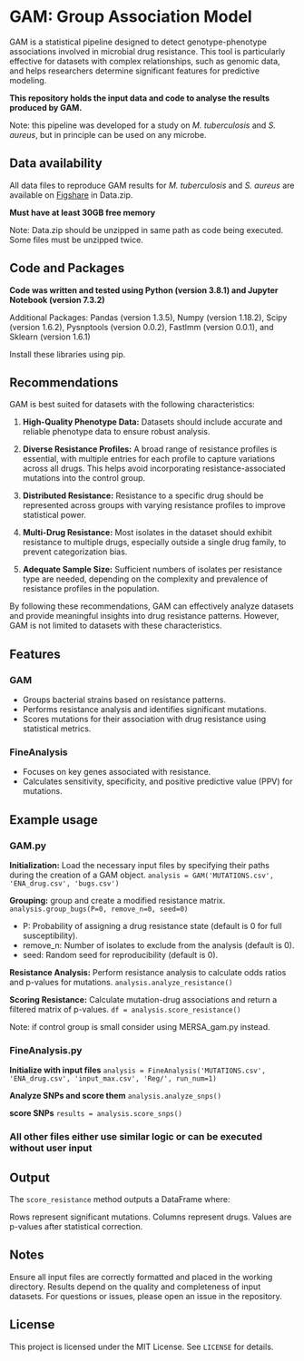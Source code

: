 # GAM: Group Association Model

GAM is a statistical pipeline designed to detect genotype-phenotype associations involved in microbial drug resistance. This tool is particularly effective for datasets with complex relationships, such as genomic data, and helps researchers determine significant features for predictive modeling.

**This repository holds the input data and code to analyse the results produced by GAM.**

Note: this pipeline was developed for a study on  *M. tuberculosis*  and  *S. aureus*, but in principle can be used on any microbe. 


## Data availability 

All data files to reproduce GAM results for *M. tuberculosis*  and  *S. aureus* are available on [Figshare](https://figshare.com/s/095554a3150519e0aa1d) in Data.zip. 

**Must have at least 30GB free memory**

Note: Data.zip should be unzipped in same path as code being executed. Some files must be unzipped twice. 
  

## Code and Packages 

**Code was written and tested using Python (version 3.8.1) and Jupyter Notebook (version 7.3.2)**

Additional Packages: 
Pandas (version 1.3.5),
Numpy (version 1.18.2),
Scipy (version 1.6.2),
Pysnptools (version 0.0.2),
Fastlmm (version 0.0.1), and 
Sklearn (version 1.6.1)
  
Install these libraries using pip.

  
## Recommendations

GAM is best suited for datasets with the following characteristics:

1) **High-Quality Phenotype Data:** Datasets should include accurate and reliable phenotype data to ensure robust analysis.

2) **Diverse Resistance Profiles:** A broad range of resistance profiles is essential, with multiple entries for each profile to capture variations across all drugs. This helps avoid incorporating resistance-associated mutations into the control group.

3) **Distributed Resistance:** Resistance to a specific drug should be represented across groups with varying resistance profiles to     improve statistical power.

4) **Multi-Drug Resistance:** Most isolates in the dataset should exhibit resistance to multiple drugs, especially outside a single drug family, to prevent categorization bias.

5) **Adequate Sample Size:** Sufficient numbers of isolates per resistance type are needed, depending on the complexity and prevalence of resistance profiles in the population.

By following these recommendations, GAM can effectively analyze datasets and provide meaningful insights into drug resistance patterns. However, GAM is not limited to datasets with these characteristics. 


## Features

### GAM
- Groups bacterial strains based on resistance patterns.
- Performs resistance analysis and identifies significant mutations.
- Scores mutations for their association with drug resistance using statistical metrics.

### FineAnalysis
- Focuses on key genes associated with resistance.
- Calculates sensitivity, specificity, and positive predictive value (PPV) for mutations.

## Example usage

### GAM.py
**Initialization:** Load the necessary input files by specifying their paths during the creation of a GAM object.
`analysis = GAM('MUTATIONS.csv', 'ENA_drug.csv', 'bugs.csv')`

**Grouping:** group and create a modified resistance matrix.
`analysis.group_bugs(P=0, remove_n=0, seed=0)`
- P: Probability of assigning a drug resistance state (default is 0 for full susceptibility).
- remove_n: Number of isolates to exclude from the analysis (default is 0).
- seed: Random seed for reproducibility (default is 0).

**Resistance Analysis:** Perform resistance analysis to calculate odds ratios and p-values for mutations.
`analysis.analyze_resistance()`

**Scoring Resistance:** Calculate mutation-drug associations and return a filtered matrix of p-values.
`df = analysis.score_resistance()`

Note: if control group is small consider using MERSA_gam.py instead. 

### FineAnalysis.py
**Initialize with input files**
`analysis = FineAnalysis('MUTATIONS.csv', 'ENA_drug.csv', 'input_max.csv', 'Reg/', run_num=1)`

**Analyze SNPs and score them**
`analysis.analyze_snps()` 

**score SNPs**
`results = analysis.score_snps()`

### All other files either use similar logic or can be executed without user input


## Output
The `score_resistance` method outputs a DataFrame where:

Rows represent significant mutations.
Columns represent drugs.
Values are p-values after statistical correction.


## Notes
Ensure all input files are correctly formatted and placed in the working directory.
Results depend on the quality and completeness of input datasets.
For questions or issues, please open an issue in the repository.

## License
This project is licensed under the MIT License. See `LICENSE` for details.
